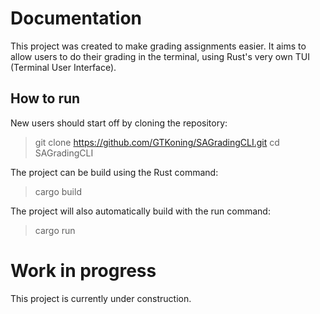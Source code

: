 # Documentation
This project was created to make grading assignments easier. It aims to allow users to do their grading in the terminal, using Rust's very own TUI (Terminal User Interface).
## How to run
New users should start off by cloning the repository:
> git clone https://github.com/GTKoning/SAGradingCLI.git
> cd SAGradingCLI

The project can be build using the Rust command:
> cargo build

The project will also automatically build with the run command:
> cargo run

# Work in progress
This project is currently under construction.

